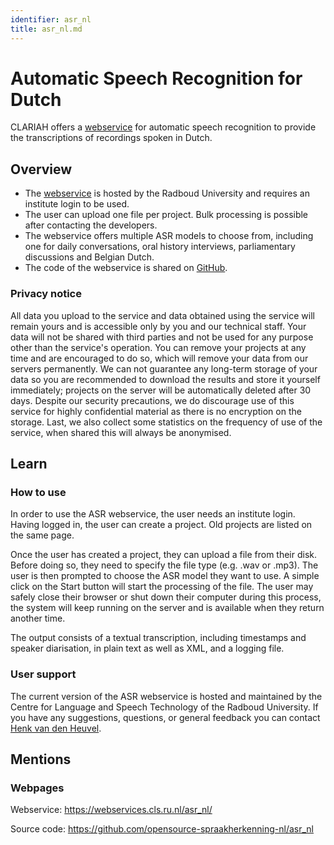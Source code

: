 ```yaml
---
identifier: asr_nl
title: asr_nl.md
---
```

# Automatic Speech Recognition for Dutch

CLARIAH offers a [webservice](https://webservices.cls.ru.nl/asr_nl) for automatic speech recognition to provide the transcriptions of recordings spoken in Dutch.

## Overview

* The [webservice](https://webservices.cls.ru.nl/asr_nl) is hosted by the Radboud University and requires an institute login to be used.
* The user can upload one file per project. Bulk processing is possible after contacting the developers.
* The webservice offers multiple ASR models to choose from, including one for daily conversations, oral history interviews, parliamentary discussions and Belgian Dutch.
* The code of the webservice is shared on [GitHub](https://github.com/opensource-spraakherkenning-nl/asr_nl).

### Privacy notice

All data you upload to the service and data obtained using the service will remain yours and is accessible only by you and our technical staff. Your data will not be shared with third parties and not be used for any purpose other than the service's operation. You can remove your projects at any time and are encouraged to do so, which will remove your data from our servers permanently. We can not guarantee any long-term storage of your data so you are recommended to download the results and store it yourself immediately; projects on the server will be automatically deleted after 30 days. Despite our security precautions, we do discourage use of this service for highly confidential material as there is no encryption on the storage. Last, we also collect some statistics on the frequency of use of the service, when shared this will always be anonymised.


## Learn

### How to use

In order to use the ASR webservice, the user needs an institute login. Having logged in, the user can create a project. Old projects are listed on the same page.

Once the user has created a project, they can upload a file from their disk. Before doing so, they need to specify the file type (e.g. .wav or .mp3). The user is then prompted to choose the ASR model they want to use. A simple click on the Start button will start the processing of the file. The user may safely close their browser or shut down their computer during this process, the system will keep running on the server and is available when they return another time.

The output consists of a textual transcription, including timestamps and speaker diarisation, in plain text as well as XML, and a logging file. 



### User support

The current version of the ASR webservice is hosted and maintained by the Centre for Language and Speech Technology of the Radboud University. If you have any suggestions, questions, or general feedback you can contact [Henk van den Heuvel](https://www.ru.nl/personen/heuvel-h-van-den).


## Mentions

### Webpages

Webservice: https://webservices.cls.ru.nl/asr_nl/

Source code: https://github.com/opensource-spraakherkenning-nl/asr_nl